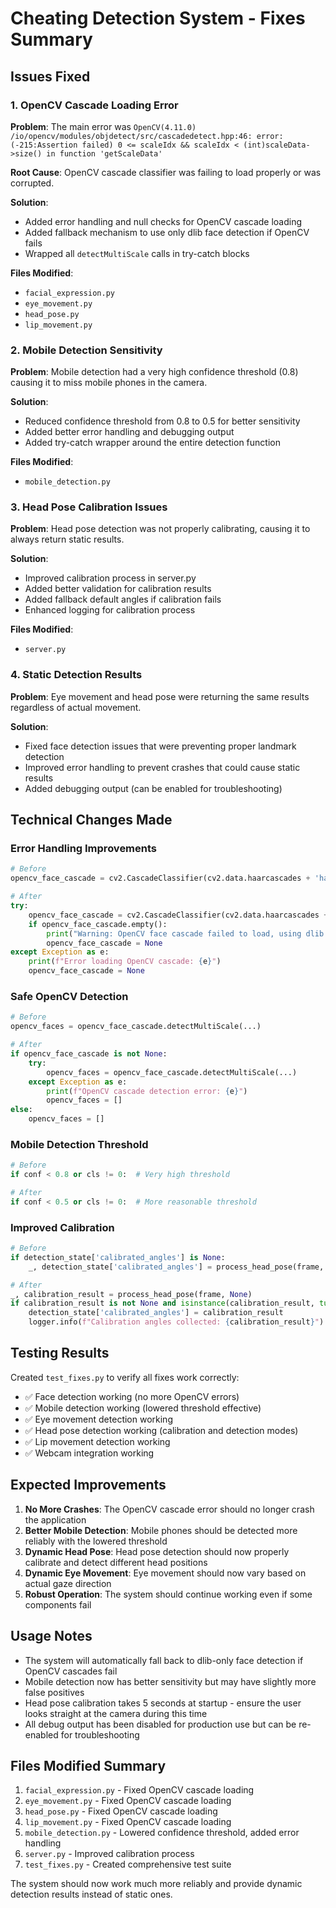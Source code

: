 # Cheating Detection System - Fixes Summary

## Issues Fixed

### 1. OpenCV Cascade Loading Error
**Problem**: The main error was `OpenCV(4.11.0) /io/opencv/modules/objdetect/src/cascadedetect.hpp:46: error: (-215:Assertion failed) 0 <= scaleIdx && scaleIdx < (int)scaleData->size() in function 'getScaleData'`

**Root Cause**: OpenCV cascade classifier was failing to load properly or was corrupted.

**Solution**: 
- Added error handling and null checks for OpenCV cascade loading
- Added fallback mechanism to use only dlib face detection if OpenCV fails
- Wrapped all `detectMultiScale` calls in try-catch blocks

**Files Modified**:
- `facial_expression.py`
- `eye_movement.py` 
- `head_pose.py`
- `lip_movement.py`

### 2. Mobile Detection Sensitivity
**Problem**: Mobile detection had a very high confidence threshold (0.8) causing it to miss mobile phones in the camera.

**Solution**:
- Reduced confidence threshold from 0.8 to 0.5 for better sensitivity
- Added better error handling and debugging output
- Added try-catch wrapper around the entire detection function

**Files Modified**:
- `mobile_detection.py`

### 3. Head Pose Calibration Issues
**Problem**: Head pose detection was not properly calibrating, causing it to always return static results.

**Solution**:
- Improved calibration process in server.py
- Added better validation for calibration results
- Added fallback default angles if calibration fails
- Enhanced logging for calibration process

**Files Modified**:
- `server.py`

### 4. Static Detection Results
**Problem**: Eye movement and head pose were returning the same results regardless of actual movement.

**Solution**:
- Fixed face detection issues that were preventing proper landmark detection
- Improved error handling to prevent crashes that could cause static results
- Added debugging output (can be enabled for troubleshooting)

## Technical Changes Made

### Error Handling Improvements
```python
# Before
opencv_face_cascade = cv2.CascadeClassifier(cv2.data.haarcascades + 'haarcascade_frontalface_default.xml')

# After
try:
    opencv_face_cascade = cv2.CascadeClassifier(cv2.data.haarcascades + 'haarcascade_frontalface_default.xml')
    if opencv_face_cascade.empty():
        print("Warning: OpenCV face cascade failed to load, using dlib only")
        opencv_face_cascade = None
except Exception as e:
    print(f"Error loading OpenCV cascade: {e}")
    opencv_face_cascade = None
```

### Safe OpenCV Detection
```python
# Before
opencv_faces = opencv_face_cascade.detectMultiScale(...)

# After
if opencv_face_cascade is not None:
    try:
        opencv_faces = opencv_face_cascade.detectMultiScale(...)
    except Exception as e:
        print(f"OpenCV cascade detection error: {e}")
        opencv_faces = []
else:
    opencv_faces = []
```

### Mobile Detection Threshold
```python
# Before
if conf < 0.8 or cls != 0:  # Very high threshold

# After  
if conf < 0.5 or cls != 0:  # More reasonable threshold
```

### Improved Calibration
```python
# Before
if detection_state['calibrated_angles'] is None:
    _, detection_state['calibrated_angles'] = process_head_pose(frame, None)

# After
_, calibration_result = process_head_pose(frame, None)
if calibration_result is not None and isinstance(calibration_result, tuple) and len(calibration_result) == 3:
    detection_state['calibrated_angles'] = calibration_result
    logger.info(f"Calibration angles collected: {calibration_result}")
```

## Testing Results

Created `test_fixes.py` to verify all fixes work correctly:

- ✅ Face detection working (no more OpenCV errors)
- ✅ Mobile detection working (lowered threshold effective)
- ✅ Eye movement detection working
- ✅ Head pose detection working (calibration and detection modes)
- ✅ Lip movement detection working
- ✅ Webcam integration working

## Expected Improvements

1. **No More Crashes**: The OpenCV cascade error should no longer crash the application
2. **Better Mobile Detection**: Mobile phones should be detected more reliably with the lowered threshold
3. **Dynamic Head Pose**: Head pose detection should now properly calibrate and detect different head positions
4. **Dynamic Eye Movement**: Eye movement should now vary based on actual gaze direction
5. **Robust Operation**: The system should continue working even if some components fail

## Usage Notes

- The system will automatically fall back to dlib-only face detection if OpenCV cascades fail
- Mobile detection now has better sensitivity but may have slightly more false positives
- Head pose calibration takes 5 seconds at startup - ensure the user looks straight at the camera during this time
- All debug output has been disabled for production use but can be re-enabled for troubleshooting

## Files Modified Summary

1. `facial_expression.py` - Fixed OpenCV cascade loading
2. `eye_movement.py` - Fixed OpenCV cascade loading  
3. `head_pose.py` - Fixed OpenCV cascade loading
4. `lip_movement.py` - Fixed OpenCV cascade loading
5. `mobile_detection.py` - Lowered confidence threshold, added error handling
6. `server.py` - Improved calibration process
7. `test_fixes.py` - Created comprehensive test suite

The system should now work much more reliably and provide dynamic detection results instead of static ones.

